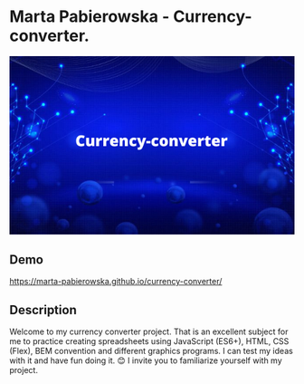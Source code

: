 # Marta Pabierowska - Currency-converter.

![currency-converter](https://github.com/Marta-Pabierowska/currency-converter/blob/main/images/Currency-converter1.png?raw=true)

## Demo

https://marta-pabierowska.github.io/currency-converter/

## Description

Welcome to my currency converter project. That is an excellent subject for me to practice creating spreadsheets using JavaScript (ES6+), HTML, CSS (Flex), BEM convention and different graphics programs. I can test my ideas with it and have fun doing it.
😊 I invite you to familiarize yourself with my project.
